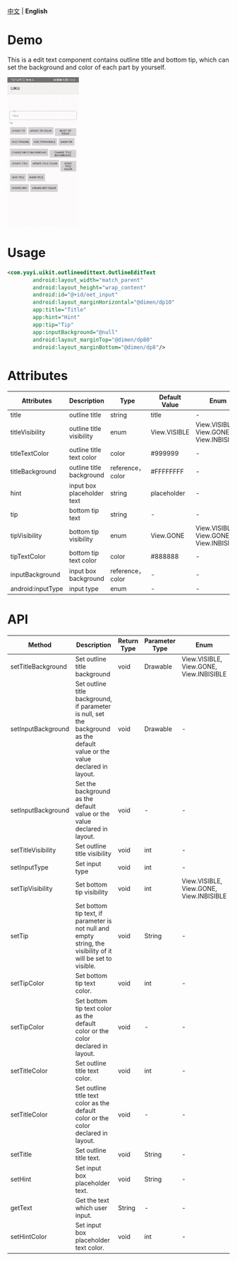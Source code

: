 [中文](./OutlineEditText.md) | **English**

# Demo

This is a edit text component contains outline title and bottom tip, which can set the background and color of each part by yourself.

<img src=".\assets\outlineedittextdemo.gif" style="zoom:33%;" />

# Usage

```xml
<com.yuyi.uikit.outlineedittext.OutlineEditText
        android:layout_width="match_parent"
        android:layout_height="wrap_content"
        android:id="@+id/oet_input"
        android:layout_marginHorizontal="@dimen/dp10"
        app:title="Title"
        app:hint="Hint"
        app:tip="Tip"
        app:inputBackground="@null"
        android:layout_marginTop="@dimen/dp80"
        android:layout_marginBottom="@dimen/dp8"/>
```

# Attributes

| Attributes        | Description                | Type             | Default Value | Enum                                    |
| ----------------- | -------------------------- | ---------------- | ------------- | --------------------------------------- |
| title             | outline title              | string           | title         | -                                       |
| titleVisibility   | outline title visibility   | enum             | View.VISIBLE  | View.VISIBLE, View.GONE, View.INBISIBLE |
| titleTextColor    | outline title text color   | color            | #999999       | -                                       |
| titleBackground   | outline title background   | reference，color | #FFFFFFFF     | -                                       |
| hint              | input box placeholder text | string           | placeholder   | -                                       |
| tip               | bottom tip text            | string           | -             | -                                       |
| tipVisibility     | bottom tip visibility      | enum             | View.GONE     | View.VISIBLE, View.GONE, View.INBISIBLE |
| tipTextColor      | bottom tip text color      | color            | #888888       | -                                       |
| inputBackground   | input box background       | reference，color | -             | -                                       |
| android:inputType | input type                 | enum             | -             | -                                       |

# API

| Method             | Description                                                  | Return Type | Parameter Type | Enum                                    |
| ------------------ | ------------------------------------------------------------ | ----------- | -------------- | --------------------------------------- |
| setTitleBackground | Set outline title background                                 | void        | Drawable       | View.VISIBLE, View.GONE, View.INBISIBLE |
| setInputBackground | Set outline title background, if parameter is null, set the background as the default value or the value declared in layout. | void        | Drawable       | -                                       |
| setInputBackground | Set the background as the default value or the value declared in layout. | void        | -              | -                                       |
| setTitleVisibility | Set outline title visibility                                 | void        | int            | -                                       |
| setInputType       | Set input type                                               | void        | int            | -                                       |
| setTipVisibility   | Set bottom tip visibility                                    | void        | int            | View.VISIBLE, View.GONE, View.INBISIBLE |
| setTip             | Set bottom tip text, if parameter is not null and empty string, the visibility of it will be set to visible. | void        | String         | -                                       |
| setTipColor        | Set bottom tip text color.                                   | void        | int            | -                                       |
| setTipColor        | Set bottom tip text color as the default color or the color declared in layout. | void        | -              | -                                       |
| setTitleColor      | Set outline title text color.                                | void        | int            | -                                       |
| setTitleColor      | Set outline title text color as the default color or the color declared in layout. | void        | -              | -                                       |
| setTitle           | Set outline title text.                                      | void        | String         | -                                       |
| setHint            | Set input box placeholder text.                              | void        | String         | -                                       |
| getText            | Get the text which user input.                               | String      | -              | -                                       |
| setHintColor       | Set input box placeholder text color.                        | void        | int            | -                                       |

